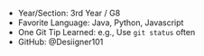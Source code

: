 - Year/Section: 3rd Year / G8
- Favorite Language: Java, Python, Javascript
- One Git Tip Learned: e.g., Use `git status` often
- GitHub: @Desiigner101
